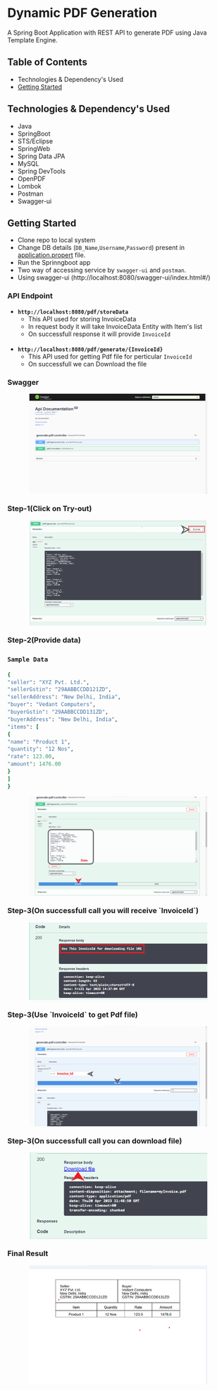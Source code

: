 # Dynamic PDF Generation

A Spring Boot Application with REST API to generate PDF using Java Template
Engine.

## Table of Contents

- Technologies & Dependency's Used
- [Getting Started](#getting-started)


## Technologies & Dependency's Used

- Java
- SpringBoot
- STS/Eclipse
- SpringWeb
- Spring Data JPA
- MySQL
- Spring DevTools
- OpenPDF
- Lombok
- Postman
- Swagger-ui


## Getting Started

- Clone repo to local system
- Change DB details (`DB_Name`,`Username`,`Password`) present in [application.propert](/images/dbProperty.png) file.
- Run the Sprinngboot app
- Two way of accessing service by `swagger-ui` and `postman`.
- Using swagger-ui (http://localhost:8080/swagger-ui/index.html#/)
### API Endpoint
   - **`http://localhost:8080/pdf/storeData`**
      - This API used for storing InvoiceData
      - In request body it will take InvoiceData Entity with Item's list
      - On successfull response it will provide `InvoiceId`
      </br>
   - **`http://localhost:8080/pdf/generate/{InvoiceId}`**
      - This API used for getting Pdf file for perticular `InvoiceId`
      - On successfull we can Download the file
<h3>Swagger</h3>
<img src="/images/Screenshot1.png" alt="Alt text" style="width: 80%; display: block; margin: 0 auto;">

<h3>Step-1(Click on Try-out)</h3>
<img src="/images/Screenshot2.png" alt="Alt text" style="width: 80%; display: block; margin: 0 auto;">

<h3>Step-2(Provide data)</h3>

### `Sample Data`

```ruby
{
"seller": "XYZ Pvt. Ltd.",
"sellerGstin": "29AABBCCDD121ZD",
"sellerAddress": "New Delhi, India",
"buyer": "Vedant Computers",
"buyerGstin": "29AABBCCDD131ZD",
"buyerAddress": "New Delhi, India",
"items": [
{
"name": "Product 1",
"quantity": "12 Nos",
"rate": 123.00,
"amount": 1476.00
}
]
}
```
<img src="/images/Screenshot3.png" alt="Alt text" style="width: 80%; display: block; margin: 0 auto;">

<h3>Step-3(On successfull call you will receive `InvoiceId`)</h3>
<img src="/images/Screenshot4.png" alt="Alt text" style="width: 80%; display: block; margin: 0 auto;">

<h3>Step-3(Use `InvoiceId` to get Pdf file)</h3>
<img src="/images/Screenshot5.png" alt="Alt text" style="width: 80%; display: block; margin: 0 auto;">

<h3>Step-3(On successfull call you can download file)</h3>
<img src="/images/Screenshot6.png" alt="Alt text" style="width: 80%; display: block; margin: 0 auto;">

<h3>Final Result</h3>
<img src="/images/resultPdf.png" alt="Alt text" style="width: 80%; display: block; margin: 0 auto;">

